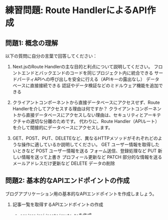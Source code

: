 # 練習問題: Route HandlerによるAPI作成

## 問題1: 概念の理解

以下の質問に自分の言葉で回答してください：

1. Next.jsのRoute Handlerの主な目的と利点について説明してください。
フロントエンドとバックエンドのコードを同じプロジェクト内に統合できる
サードパーティAPIへの呼び出しを安全に行える（APIキーの露出なし）
データベースに直接接続できる
認証やデータ検証などのミドルウェア機能を追加できる

2. クライアントコンポーネントから直接データベースにアクセスせず、Route Handlerを介してアクセスする理由は何ですか？
クライアントコンポーネントから直接データベースにアクセスしない理由は、セキュリティとアーキテクチャの適切な分離のためです。
代わりに、Route Handler（APIルート）を介して間接的にデータベースにアクセスします。

3. GET、POST、PUT、DELETEなど、異なるHTTPメソッドがそれぞれどのような操作に適しているか説明してください。
GET	ユーザー情報を取得したいときなど
POST ユーザー情報を送る	フォーム送信、登録処理など
PUT	新しい情報を送って上書き	プロフィール更新など
PATCH	部分的な情報を送る	メールアドレスだけ更新など
DELETE	データの削除

## 問題2: 基本的なAPIエンドポイントの作成

ブログアプリケーション用の基本的なAPIエンドポイントを作成しましょう。

1. 記事一覧を取得するAPIエンドポイントの作成
   - `src/app/api/posts/route.ts`を作成
   - GETメソッドを実装し、モックデータとして記事の配列を返す
   - 各記事には少なくとも`id`、`title`、`content`、`author`フィールドを含める

2. 単一の記事を取得するAPIエンドポイントの作成
   - `src/app/api/posts/[id]/route.ts`を作成
   - 指定されたIDの記事を返すGETメソッドを実装
   - 存在しないIDの場合は適切なエラーレスポンスを返す

## 問題3: POSTリクエストの処理

新しい記事を投稿するためのAPIエンドポイントを作成しましょう。

1. 記事投稿APIの実装
   - 既存の`src/app/api/posts/route.ts`にPOSTメソッドを追加
   - リクエストボディから記事データを取得
   - バリデーション（タイトルと内容が空でないことを確認）
   - 成功時は新しく作成された記事オブジェクトと201ステータスを返す
   - バリデーションエラー時は適切なエラーメッセージと400ステータスを返す

## 問題4: クライアントからのAPI呼び出し

クライアントコンポーネントからAPIを呼び出す実装を作成しましょう。

1. 記事一覧を表示するコンポーネントの拡張
   - 既存の記事一覧ページをAPIからデータを取得するように修正
   - `src/app/(content)/blog/page.tsx`など、適切なファイルを更新
   - Server ComponentからfetchAPIを使用してデータを取得する実装

2. 新規投稿フォームの作成
   - `src/components/NewPostForm.tsx`としてクライアントコンポーネントを作成
   - タイトル、内容、著者を入力するフォーム
   - フォーム送信時にPOSTエンドポイントを呼び出す実装
   - 送信成功時と失敗時の適切なフィードバック表示

## ヒント

- Route Handlerではリクエストデータを取得するために次のメソッドが使えます：
  - JSONデータの場合: `const data = await request.json()`
  - FormDataの場合: `const formData = await request.formData()`
  - クエリパラメータの場合: `const searchParams = request.nextUrl.searchParams`

- クライアントコンポーネントでは、フォーム送信時に次のようなコードでAPIを呼び出せます：
```typescript
const response = await fetch('/api/posts', {
  method: 'POST',
  headers: {
    'Content-Type': 'application/json',
  },
  body: JSON.stringify({ title, content, author }),
});

if (response.ok) {
  // 成功時の処理
} else {
  // エラー処理
}
```

- Server Componentでは非同期関数を使用してデータを取得できます：
```typescript
export default async function BlogPage() {
  const response = await fetch('http://localhost:3000/api/posts');
  const posts = await response.json();
  
  // 残りのコンポーネントコード
}
```
